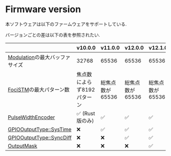 # Firmware version

本ソフトウェアは以下のファームウェアをサポートしている.

バージョンごとの差は以下の表を参照されたい.

|                                                        | v10.0.0                       | v11.0.0            | v12.0.0          | v12.1.0          |
|--------------------------------------------------------|-------------------------------|--------------------|------------------|------------------|
| [Modulation](./API/modulation.md)の最大バッファサイズ  | 32768                         | 65536              | 65536            | 65536            |
| [FociSTM](./API/stm/focus.md)の最大パターン数          | 焦点数によらず8192パターン    | 総焦点数が65536    | 総焦点数が65536  | 総焦点数が65536  |
| [PulseWidthEncoder](./API/pulse_width_encoder.md)      | ✅️ (Rust版のみ)               | ✅️                | ✅️              | ✅️              |
| [GPIOOutputType::SysTime](./API/gpio_out.md)           | ❌️                            | ✅️                | ✅️              | ✅️              |
| [GPIOOutputType::SyncDiff](./API/gpio_out.md)          | ❌️                            | ❌️                | ✅️              | ✅️              |
| [OutputMask](./API/output_mask.md)                     | ❌️                            | ❌️                | ❌️              | ✅️              |
